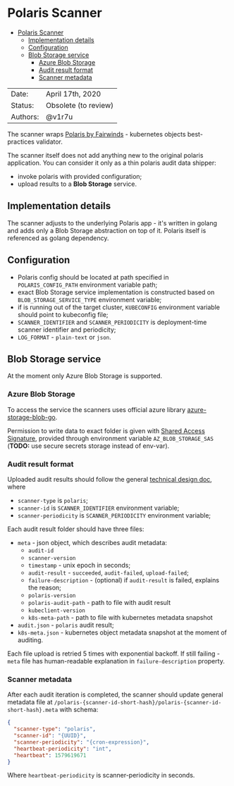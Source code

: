 # Polaris Scanner

- [Polaris Scanner](#polaris-scanner)
  - [Implementation details](#implementation-details)
  - [Configuration](#configuration)
  - [Blob Storage service](#blob-storage-service)
    - [Azure Blob Storage](#azure-blob-storage)
    - [Audit result format](#audit-result-format)
    - [Scanner metadata](#scanner-metadata)

|          |                      |
| -------- | -------------------- |
| Date:    | April 17th, 2020     |
| Status:  | Obsolete (to review) |
| Authors: | @v1r7u               |

The scanner wraps [Polaris by Fairwinds](https://github.com/FairwindsOps/polaris) - kubernetes objects best-practices validator.

The scanner itself does not add anything new to the original polaris application. You can consider it only as a thin polaris audit data shipper:

- invoke polaris with provided configuration;
- upload results to a **Blob Storage** service.

## Implementation details

The scanner adjusts to the underlying Polaris app - it's written in golang and adds only a Blob Storage abstraction on top of it. Polaris itself is referenced as golang dependency.

## Configuration

- Polaris config should be located at path specified in `POLARIS_CONFIG_PATH` environment variable path;
- exact Blob Storage service implementation is constructed based on `BLOB_STORAGE_SERVICE_TYPE` environment variable;
- if is running out of the target cluster, `KUBECONFIG` environment variable should point to kubeconfig file;
- `SCANNER_IDENTIFIER` and `SCANNER_PERIODICITY` is deployment-time scanner identifier and periodicity;
- `LOG_FORMAT` - `plain-text` or `json`.

## Blob Storage service

At the moment only Azure Blob Storage is supported.

### Azure Blob Storage

To access the service the scanners uses official azure library [azure-storage-blob-go](https://github.com/Azure/azure-storage-blob-go).

Permission to write data to exact folder is given with [Shared Access Signature](https://docs.microsoft.com/en-us/azure/storage/common/storage-sas-overview), provided through environment variable `AZ_BLOB_STORAGE_SAS` (**TODO:** use secure secrets storage instead of env-var).

### Audit result format

Uploaded audit results should follow the general [technical design doc](/TECH_DESIGN.md#backend-and-scanners), where

- `scanner-type` is `polaris`;
- `scanner-id` is `SCANNER_IDENTIFIER` environment variable;
- `scanner-periodicity` is `SCANNER_PERIODICITY` environment variable;

Each audit result folder should have three files:

- `meta` - json object, which describes audit metadata:
  - `audit-id`
  - `scanner-version`
  - `timestamp` - unix epoch in seconds;
  - `audit-result` - `succeeded`, `audit-failed`, `upload-failed`;
  - `failure-description` - (optional) if `audit-result` is failed, explains the reason;
  - `polaris-version`
  - `polaris-audit-path` - path to file with audit result
  - `kubeclient-version`
  - `k8s-meta-path` - path to file with kubernetes metadata snapshot
- `audit.json` - `polaris` audit result;
- `k8s-meta.json` - kubernetes object metadata snapshot at the moment of auditing.

Each file upload is retried 5 times with exponential backoff. If still failing - `meta` file has human-readable explanation in `failure-description` property.

### Scanner metadata

After each audit iteration is completed, the scanner should update general metadata file at `/polaris-{scanner-id-short-hash}/polaris-{scanner-id-short-hash}.meta` with schema:

```json
{
  "scanner-type": "polaris",
  "scanner-id": "{UUID}",
  "scanner-periodicity": "{cron-expression}",
  "heartbeat-periodicity": "int",
  "heartbeat": 1579619671
}
```

Where `heartbeat-periodicity` is scanner-periodicity in seconds.
